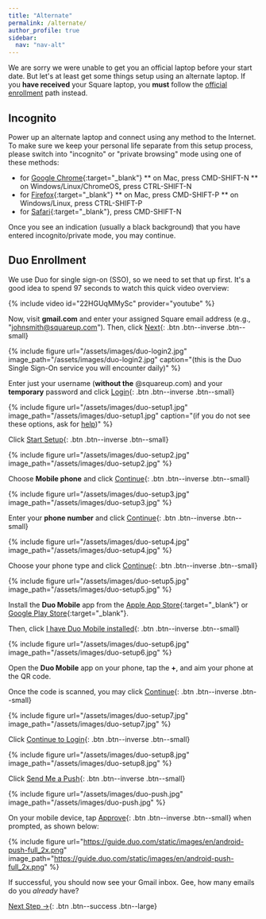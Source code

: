 ```yaml
---
title: "Alternate"
permalink: /alternate/
author_profile: true
sidebar:
  nav: "nav-alt"
---
```


We are sorry we were unable to get you an official laptop before your start date. But let's at least get some things setup using an alternate laptop. If you __have received__ your Square laptop, you __must__ follow the [official enrollment](/os) path instead.

## Incognito

Power up an alternate laptop and connect using any method to the Internet. To make sure we keep your personal life separate from this setup process, please switch into "incognito" or "private browsing" mode using one of these methods:

* for [Google Chrome](https://support.google.com/chrome/answer/95464){:target="_blank"}
** on Mac, press CMD-SHIFT-N
** on Windows/Linux/ChromeOS, press CTRL-SHIFT-N
* for [Firefox](https://support.mozilla.org/en-US/kb/private-browsing-use-firefox-without-history){:target="_blank"}
** on Mac, press CMD-SHIFT-P
** on Windows/Linux, press CTRL-SHIFT-P
* for [Safari](https://support.apple.com/guide/safari/use-private-browsing-ibrw1069/mac){:target="_blank"}, press CMD-SHIFT-N

Once you see an indication (usually a black background) that you have entered incognito/private mode, you may continue.

## Duo Enrollment

We use Duo for single sign-on (SSO), so we need to set that up first. It's a good idea to spend 97 seconds to watch this quick video overview:

{% include video id="22HGUqMMySc" provider="youtube" %}

Now, visit __gmail.com__ and enter your assigned Square email address (e.g., "johnsmith@squareup.com"). 
Then, click [Next](#duo){: .btn .btn--inverse .btn--small}

<a name="duo"></a>
{% include figure url="/assets/images/duo-login2.jpg" image_path="/assets/images/duo-login2.jpg" caption="(this is the Duo Single Sign-On service you will encounter daily)" %}

Enter just your username (**without the** @squareup.com) and your __temporary__ password and click [Login](#push){: .btn .btn--inverse .btn--small}

<a name="login"></a>
{% include figure url="/assets/images/duo-setup1.jpg" image_path="/assets/images/duo-setup1.jpg" caption="(if you do not see these options, ask for [help](/help))" %}

Click [Start Setup](#setup2){: .btn .btn--inverse .btn--small}

<a name="setup2"></a>
{% include figure url="/assets/images/duo-setup2.jpg" image_path="/assets/images/duo-setup2.jpg" %}

Choose **Mobile phone** and click [Continue](#setup3){: .btn .btn--inverse .btn--small}

<a name="setup3"></a>
{% include figure url="/assets/images/duo-setup3.jpg" image_path="/assets/images/duo-setup3.jpg" %}

Enter your **phone number** and click [Continue](#setup4){: .btn .btn--inverse .btn--small}

<a name="setup4"></a>
{% include figure url="/assets/images/duo-setup4.jpg" image_path="/assets/images/duo-setup4.jpg" %}

Choose your phone type and click [Continue](#setup5){: .btn .btn--inverse .btn--small}

<a name="setup5"></a>
{% include figure url="/assets/images/duo-setup5.jpg" image_path="/assets/images/duo-setup5.jpg" %}

Install the __Duo Mobile__ app from the [Apple App Store](https://apps.apple.com/us/app/duo-mobile/id422663827){:target="_blank"} or [Google Play Store](https://play.google.com/store/apps/details?id=com.duosecurity.duomobile){:target="_blank"}.

Then, click [I have Duo Mobile installed](#setup6){: .btn .btn--inverse .btn--small}

<a name="setup6"></a>
{% include figure url="/assets/images/duo-setup6.jpg" image_path="/assets/images/duo-setup6.jpg" %}

Open the __Duo Mobile__ app on your phone, tap the __+__, and aim your phone at the QR code. 

Once the code is scanned, you may click [Continue](#setup7){: .btn .btn--inverse .btn--small}

<a name="setup7"></a>
{% include figure url="/assets/images/duo-setup7.jpg" image_path="/assets/images/duo-setup7.jpg" %}

Click [Continue to Login](#setup8){: .btn .btn--inverse .btn--small}

<a name="setup8"></a>
{% include figure url="/assets/images/duo-setup8.jpg" image_path="/assets/images/duo-setup8.jpg" %}

Click [Send Me a Push](#push){: .btn .btn--inverse .btn--small}

<a name="push"></a>
{% include figure url="/assets/images/duo-push.jpg" image_path="/assets/images/duo-push.jpg" %}

On your mobile device, tap [Approve](#approve){: .btn .btn--inverse .btn--small} when prompted, as shown below:

<a name="approve"></a>
{% include figure url="https://guide.duo.com/static/images/en/android-push-full_2x.png" image_path="https://guide.duo.com/static/images/en/android-push-full_2x.png" %}

If successful, you should now see your Gmail inbox. Gee, how many emails do you _already_ have?


[Next Step &rarr;](/password){: .btn .btn--success .btn--large}
